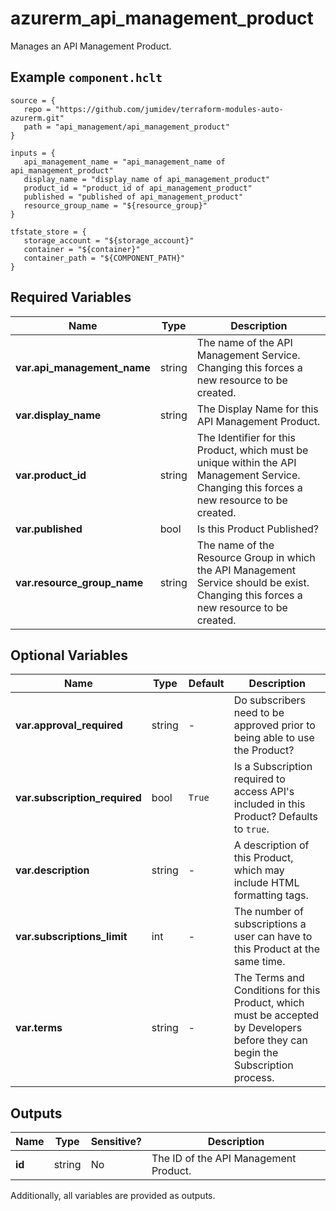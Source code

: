 # azurerm_api_management_product

Manages an API Management Product.

## Example `component.hclt`

```hcl
source = {
   repo = "https://github.com/jumidev/terraform-modules-auto-azurerm.git" 
   path = "api_management/api_management_product" 
}

inputs = {
   api_management_name = "api_management_name of api_management_product" 
   display_name = "display_name of api_management_product" 
   product_id = "product_id of api_management_product" 
   published = "published of api_management_product" 
   resource_group_name = "${resource_group}" 
}

tfstate_store = {
   storage_account = "${storage_account}" 
   container = "${container}" 
   container_path = "${COMPONENT_PATH}" 
}

```

## Required Variables

| Name | Type |  Description |
| ---- | --------- |  ----------- |
| **var.api_management_name** | string |  The name of the API Management Service. Changing this forces a new resource to be created. | 
| **var.display_name** | string |  The Display Name for this API Management Product. | 
| **var.product_id** | string |  The Identifier for this Product, which must be unique within the API Management Service. Changing this forces a new resource to be created. | 
| **var.published** | bool |  Is this Product Published? | 
| **var.resource_group_name** | string |  The name of the Resource Group in which the API Management Service should be exist. Changing this forces a new resource to be created. | 

## Optional Variables

| Name | Type |  Default  |  Description |
| ---- | --------- |  ----------- | ----------- |
| **var.approval_required** | string |  -  |  Do subscribers need to be approved prior to being able to use the Product? | 
| **var.subscription_required** | bool |  `True`  |  Is a Subscription required to access API's included in this Product? Defaults to `true`. | 
| **var.description** | string |  -  |  A description of this Product, which may include HTML formatting tags. | 
| **var.subscriptions_limit** | int |  -  |  The number of subscriptions a user can have to this Product at the same time. | 
| **var.terms** | string |  -  |  The Terms and Conditions for this Product, which must be accepted by Developers before they can begin the Subscription process. | 



## Outputs

| Name | Type | Sensitive? | Description |
| ---- | ---- | --------- | --------- |
| **id** | string | No  | The ID of the API Management Product. | 

Additionally, all variables are provided as outputs.

